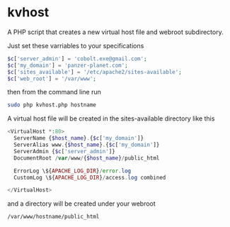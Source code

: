 kvhost
======

A PHP script that creates a new virtual host file and webroot subdirectory.

Just set these varriables to your specifications

```php
$c['server_admin'] = 'cobolt.exe@gmail.com';
$c['my_domain'] = 'panzer-planet.com';
$c['sites_available'] = '/etc/apache2/sites-available';
$c['web_root'] = '/var/www';
```

then from the command line run

```bash
sudo php kvhost.php hostname
```

A virtual host file will be created in the sites-available directory like this

```php
<VirtualHost *:80>
  ServerName {$host_name}.{$c['my_domain']}
  ServerAlias www.{$host_name}.{$c['my_domain']}
  ServerAdmin {$c['server_admin']}
  DocumentRoot /var/www/{$host_name}/public_html

  ErrorLog \${APACHE_LOG_DIR}/error.log
  CustomLog \${APACHE_LOG_DIR}/access.log combined

</VirtualHost>
```
and a directory will be created under your webroot
```bash
/var/www/hostname/public_html
